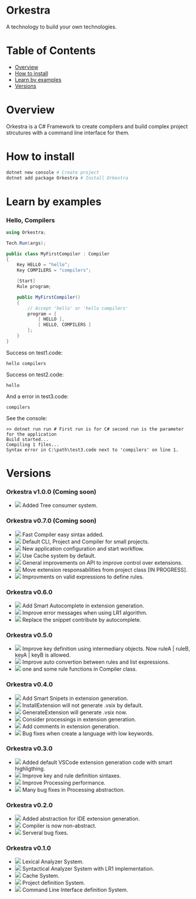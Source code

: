 # Orkestra

A technology to build your own technologies.

# Table of Contents

 - [Overview](#overview)
 - [How to install](#how-to-install)
 - [Learn by examples](#learn-by-examples)
 - [Versions](#versions)

# Overview

Orkestra is a C# Framework to create compilers and build complex project strcutures with a command line interface for them.

# How to install

```bash
dotnet new console # Create project
dotnet add package Orkestra # Install Orkestra
```

# Learn by examples

### Hello, Compilers

```cs
using Orkestra;

Tech.Run(args);

public class MyFirstCompiler : Compiler
{
    Key HELLO = "hello";
    Key COMPILERS = "compilers";

    [Start]
    Rule program;

    public MyFirstCompiler()
    {
        // Accept 'hello' or 'hello compilers'
        program = [
            [ HELLO ],
            [ HELLO, COMPILERS ]
        ];
    }
}
```
Success on test1.code:
```
hello compilers
```
Success on test2.code:
```
hello
```
And a error in test3.code:
```
compilers
```
See the console:
```
>> dotnet run run # First run is for C# second run is the parameter for the application
Build started...
Compiling 1 files...
Syntax error in C:\path\test3.code next to 'compilers' on line 1.
```

# Versions

### Orkestra v1.0.0 (Coming soon)

 - ![](https://img.shields.io/badge/new-green) Added Tree consumer system.

### Orkestra v0.7.0 (Coming soon)

 - ![](https://img.shields.io/badge/new-green) Fast Compiler easy sintax added.
 - ![](https://img.shields.io/badge/new-green) Default CLI, Project and Compiler for small projects.
 - ![](https://img.shields.io/badge/updated-blue) New application configuration and start workflow.
 - ![](https://img.shields.io/badge/updated-blue) Use Cache system by default.
 - ![](https://img.shields.io/badge/updated-blue) General improvements on API to improve control over extensions.
 - ![](https://img.shields.io/badge/updated-blue) Move extension responsabilities from project class [IN PROGRESS].
 - ![](https://img.shields.io/badge/updated-blue) Improvments on valid expressions to define rules.

### Orkestra v0.6.0

 - ![](https://img.shields.io/badge/new-green) Add Smart Autocomplete in extension generation.
 - ![](https://img.shields.io/badge/updated-blue) Improve error messages when using LR1 algorithm.
 - ![](https://img.shields.io/badge/removed-red) Replace the snippet contribute by autocomplete.

### Orkestra v0.5.0

 - ![](https://img.shields.io/badge/new-green) Improve key definition using intermediary objects. Now ruleA | ruleB, keyA | keyB is allowed.
 - ![](https://img.shields.io/badge/new-green) Improve auto convertion between rules and list expressions.
 - ![](https://img.shields.io/badge/removed-red) one and some rule functions in Compiler class.

### Orkestra v0.4.0

 - ![](https://img.shields.io/badge/new-green) Add Smart Snipets in extension generation.
 - ![](https://img.shields.io/badge/updated-blue) InstallExtension will not generate .vsix by default.
 - ![](https://img.shields.io/badge/updated-blue) GenerateExtension will generate .vsix now.
 - ![](https://img.shields.io/badge/new-green) Consider processings in extension generation.
 - ![](https://img.shields.io/badge/updated-blue) Add comments in extension generation.
 - ![](https://img.shields.io/badge/bug%20solved-orange) Bug fixes when create a language with low keywords.

### Orkestra v0.3.0

 - ![](https://img.shields.io/badge/new-green) Added default VSCode extension generation code with smart highligthing.
 - ![](https://img.shields.io/badge/updated-blue) Improve key and rule definition sintaxes.
 - ![](https://img.shields.io/badge/updated-blue) Improve Processing performance.
 - ![](https://img.shields.io/badge/bug%20solved-orange) Many bug fixes in Processing abstraction.

### Orkestra v0.2.0

 - ![](https://img.shields.io/badge/new-green) Added abstraction for IDE extension generation.
 - ![](https://img.shields.io/badge/updated-blue) Compiler is now non-abstract.
 - ![](https://img.shields.io/badge/bug%20solved-orange) Serveral bug fixes.

### Orkestra v0.1.0

 - ![](https://img.shields.io/badge/new-green) Lexical Analyzer System.
 - ![](https://img.shields.io/badge/new-green) Syntactical Analyzer System with LR1 implementation.
 - ![](https://img.shields.io/badge/new-green) Cache System.
 - ![](https://img.shields.io/badge/new-green) Project definition System.
 - ![](https://img.shields.io/badge/new-green) Command Line Interface definition System.
